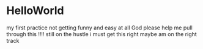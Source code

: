 # HelloWorld
my first practice
not getting funny and easy at all
God please help me pull through this !!!!
still on the hustle i must get this right
maybe am on the right track
